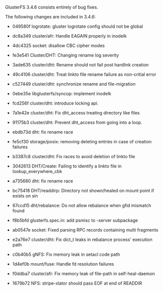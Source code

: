 GlusterFS 3.4.6 consists entirely of bug fixes.

The following changes are included in 3.4.6:

* 049580f logrotate: gluster logrotate config should not be global

* dc8a349 cluster/afr: Handle EAGAIN properly in inodelk

* 4dc4325 socket: disallow CBC cipher modes

* fe3e541 Cluster/DHT: Changing rename log severity

* 3ade635 cluster/dht: Rename should not fail post hardlink creation

* 49c4106 cluster/dht: Treat linkto file rename failure as non-critial error

* c527449 cluster/dht: synchronize rename and file-migration

* 0ebe35e libglusterfs/syncop: implement inodelk

* fcd256f cluster/dht: introduce locking api.

* 7a1e42e cluster/dht: Fix dht_access treating directory like files

* 91175b3 cluster/dht: Prevent dht_access from going into a loop.

* ebdb73d dht: fix rename race

* fe5cf30 storage/posix: removing deleting entries in case of creation failures

* b3387c8 cluster/dht: Fix races to avoid deletion of linkto  file

* 3042613 DHT/Create: Failing to identify a linkto file in lookup_everywhere_cbk 

* a735680 dht: fix rename race

* bc75418 DHT/readdirp: Directory not shown/healed on mount point if exists on sin

* 67ccd15 dht/rebalance: Do not allow rebalance when gfid mismatch found

* f8b5bfd glusterfs.spec.in: add psmisc to -server subpackage

* ab0547e socket: Fixed parsing RPC records containing multi fragments

* e2a76e7 cluster/dht: Fix dict_t leaks in rebalance process' execution path

* c0b40b5 gNFS: Fix memory leak in setacl code path

* 1d4ef0b mount/fuse: Handle fd resolution failures

* f0ddba7 cluster/afr: Fix memory leak of file-path in self-heal-daemon

* 1679b72 NFS: stripe-xlator should pass EOF at end of READDIR

